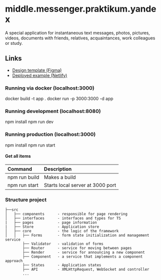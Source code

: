 # middle.messenger.praktikum.yandex

A special application for instantaneous text messages, photos, pictures, videos, documents with friends, relatives, acquaintances, work colleagues or study.

## Links

-   [Design template (Figma)](https://www.figma.com/file/jF5fFFzgGOxQeB4CmKWTiE/Chat_external_link?node-id=0%3A1&t=GHg4NnDYrD2FE8Uv-0)
-   [Deployed example (Netlify)](https://lucky-kangaroo-41628e.netlify.app)

### Running via docker (localhost:3000)

docker build -t app .
docker run -p 3000:3000 -d app

### Running development (localhost:8080)

npm install
npm run dev

### Running production (localhost:3000)

npm install
npm run start

#### Get all items

| Command       | Description                      |
| :------------ | :------------------------------- |
| npm run build | Makes a build                    |
| npm run start | Starts local server at 3000 port |

### Structure project
```
├──src
│   ├── components      - responsible for page rendering
│   ├── interfaces      - interfaces and types for TS
|   ├── pages           - page information
|   ├── Store           - Application store
│   ├── core            - the logic of the framework
│   │   ├── Forms       - form state initialization and management service
        ├── Validator   - validation of forms
        ├── Router      - service for moving between pages
        ├── Render      - service for announcing a new component
        ├── Component   - a service that implements a component approach
        ├── States      - Application states
        ├── API         - XMLHttpRequest, WebSocket and controller
        ...
```
